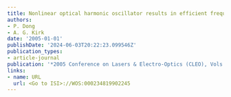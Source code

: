 ```yaml
---
title: Nonlinear optical harmonic oscillator results in efficient frequency conversion
authors:
- P. Dong
- A. G. Kirk
date: '2005-01-01'
publishDate: '2024-06-03T20:22:23.099546Z'
publication_types:
- article-journal
publication: '*2005 Conference on Lasers & Electro-Optics (CLEO), Vols 1-3*'
links:
- name: URL
  url: <Go to ISI>://WOS:000234819902245
---
```

